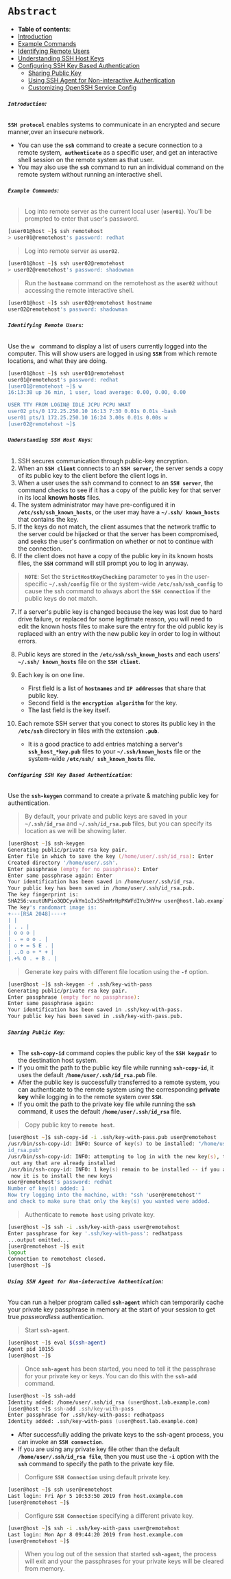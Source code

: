 # **`Abstract`**

-  **Table of contents**:
  - [Introduction](#introduction)
  - [Example Commands](#example-commands)
  - [Identifying Remote Users](#identifying-remote-users)
  - [Understanding SSH Host Keys](#understanding-ssh-host-keys)
  - [Configuring SSH Key Based Authentication](#configuring-ssh-key-based-authentication)
    - [Sharing Public Key](#sharing-public-key)
    - [Using SSH Agent for Non-interactive Authentication](#using-ssh-agent-for-non-interactive-public-key)
    - [Customizing OpenSSH Service Config](#customizing-openssh-service-config)

###### **`Introduction`:**

**`SSH protocol`** enables systems to communicate in an encrypted and secure manner,over an
insecure network.
- You can use the **`ssh`** command to create a secure connection to a remote system,**` authenticate`**
as a specific user, and get an interactive shell session on the remote system as that user.
-  You may also use the **`ssh`** command to run an individual command on the remote system without running
an interactive shell.

###### **`Example Commands`:**
> Log into remote server as the current local user (**`user01`**). You'll be prompted to enter that user's password.

```zsh
[user01@host ~]$ ssh remotehost
> user01@remotehost's password: redhat
```
> Log into remote server as **`user02`**.

```zsh
[user01@host ~]$ ssh user02@remotehost
> user02@remotehost's password: shadowman
```
> Run the **`hostname`** command on the remotehost as the
**`user02`** without accessing the remote interactive shell.

```zsh
[user01@host ~]$ ssh user02@remotehost hostname
user02@remotehost's password: shadowman
```
###### **`Identifying Remote Users`:**
Use the **`w `** command to display a list of users currently logged into the computer. This will show users are logged in using **`SSH`** from which remote locations, and what they are doing.

```zsh
[user01@host ~]$ ssh user01@remotehost
user01@remotehost's password: redhat
[user01@remotehost ~]$ w
16:13:38 up 36 min, 1 user, load average: 0.00, 0.00, 0.00

USER TTY FROM LOGIN@ IDLE JCPU PCPU WHAT
user02 pts/0 172.25.250.10 16:13 7:30 0.01s 0.01s -bash
user01 pts/1 172.25.250.10 16:24 3.00s 0.01s 0.00s w
[user02@remotehost ~]$ 
```
###### **`Understanding SSH Host Keys`**:
1. SSH secures communication through public-key encryption. 
2. When an **`SSH client`** connects to an **`SSH server`**, the server sends a copy of its public key to the client before the client logs in. 
3. When a user uses the ssh command to connect to an **`SSH server`**, the command checks to see if it
has a copy of the public key for that server in its local **known hosts** files. 
4. The system administrator may have pre-configured it in **`/etc/ssh/ssh_known_hosts`**, or the user may have a **`~/.ssh/
known_hosts`** that contains the key.
5. If the keys do not match, the client assumes that the network traffic
to the server could be hijacked or that the server has been compromised, and seeks the user's
confirmation on whether or not to continue with the connection.
6. If the client does not have a copy of the public key in its known hosts files, the **`SSH`** command
will still prompt you to log in anyway. 

> **`NOTE`**: Set the **`StrictHostKeyChecking`** parameter to **`yes`** in the user-specific
**`~/.ssh/config`** file or the system-wide **`/etc/ssh/ssh_config`** to cause the
ssh command to always abort the **`SSH connection`** if the public keys do not match.

7. If a server's public key is changed because the key was lost due to hard drive failure, or replaced for
some legitimate reason, you will need to edit the known hosts files to make sure the entry for the
old public key is replaced with an entry with the new public key in order to log in without errors.
8. Public keys are stored in the **`/etc/ssh/ssh_known_hosts`** and each users' **`~/.ssh/
known_hosts`** file on the **`SSH client`**. 
9. Each key is on one line. 
    - First field is a list of **`hostnames`** and **`IP addresses`** that share that public key. 
    - Second field is the **`encryption algorithm`** for the key. 
    - The last field is the key itself.

10. Each remote SSH server that you conect to stores its public key in the **`/etc/ssh`** directory in files
with the extension **`.pub`**.
    - It is a good practice to add entries matching a server's **`ssh_host_*key.pub`**
files to your **`~/.ssh/known_hosts`** file or the system-wide **`/etc/ssh/
ssh_known_hosts`** file.

###### **`Configuring SSH Key Based Authentication`**:

  Use the **`ssh-keygen`** command to create a private & matching public key for authentication.
> By default, your private and public keys are saved in your **`~/.ssh/id_rsa`** and
**`~/.ssh/id_rsa.pub`** files, but you can specify its location as we will be showing later.

```zsh
[user@host ~]$ ssh-keygen
Generating public/private rsa key pair.
Enter file in which to save the key (/home/user/.ssh/id_rsa): Enter
Created directory '/home/user/.ssh'.
Enter passphrase (empty for no passphrase): Enter
Enter same passphrase again: Enter
Your identification has been saved in /home/user/.ssh/id_rsa.
Your public key has been saved in /home/user/.ssh/id_rsa.pub.
The key fingerprint is:
SHA256:vxutUNPio3QDCyvkYm1oIx35hmMrHpPKWFdIYu3HV+w user@host.lab.example.com
The key's randomart image is:
+---[RSA 2048]----+
| |
| . . |
| o o o |
| . = o o . |
| o + = S E . |
| ..O o + * + |
|.+% O . + B . |
```
> Generate key pairs with different file location using the **`-f`** option.

```zsh
[user@host ~]$ ssh-keygen -f .ssh/key-with-pass
Generating public/private rsa key pair.
Enter passphrase (empty for no passphrase):
Enter same passphrase again:
Your identification has been saved in .ssh/key-with-pass.
Your public key has been saved in .ssh/key-with-pass.pub.
```
###### **`Sharing Public Key`**:
- The **`ssh-copy-id`** command copies the public key of the **`SSH keypair`** to the
destination host system. 
- If you omit the path to the public key file while running **`ssh-copy-id`**, it uses
the default **`/home/user/.ssh/id_rsa.pub`** file.
- After the public key is successfully transferred to a remote system, you can authenticate to the
remote system using the corresponding **private key** while logging in to the remote system over
**`SSH`**. 
- If you omit the path to the private key file while running the **`ssh`** command, it uses the
default **`/home/user/.ssh/id_rsa`** file.

> Copy public key to **`remote host`**.

```zsh
[user@host ~]$ ssh-copy-id -i .ssh/key-with-pass.pub user@remotehost
/usr/bin/ssh-copy-id: INFO: Source of key(s) to be installed: "/home/user/.ssh/
id_rsa.pub"
/usr/bin/ssh-copy-id: INFO: attempting to log in with the new key(s), to filter
 out any that are already installed
/usr/bin/ssh-copy-id: INFO: 1 key(s) remain to be installed -- if you are prompted
 now it is to install the new keys
user@remotehost's password: redhat
Number of key(s) added: 1
Now try logging into the machine, with: "ssh 'user@remotehost'"
and check to make sure that only the key(s) you wanted were added.
```
> Authenticate to **`remote host`** using private key.

```zsh
[user@host ~]$ ssh -i .ssh/key-with-pass user@remotehost
Enter passphrase for key '.ssh/key-with-pass': redhatpass
...output omitted...
[user@remotehost ~]$ exit
logout
Connection to remotehost closed.
[user@host ~]$ 
```
###### **`Using SSH Agent for Non-interactive Authentication`:**
You can run a helper program called **`ssh-agent`** which can temporarily cache your private key
passphrase in memory at the start of your session to get true *passwordless* authentication.

> Start **`ssh-agent`**.
```zsh
[user@host ~]$ eval $(ssh-agent)
Agent pid 10155
[user@host ~]$
```
> Once **`ssh-agent`** has been started, you need to tell it the passphrase for your private key or keys. You
can do this with the **`ssh-add`** command.

```zsh
[user@host ~]$ ssh-add
Identity added: /home/user/.ssh/id_rsa (user@host.lab.example.com)
[user@host ~]$ ssh-add .ssh/key-with-pass
Enter passphrase for .ssh/key-with-pass: redhatpass
Identity added: .ssh/key-with-pass (user@host.lab.example.com)
```
- After successfully adding the private keys to the ssh-agent process, you can invoke an **`SSH
connection`**. 
- If you are using any private key file other than the default **`/home/user/.ssh/id_rsa file`**, then you must use the **`-i`** option with the **`ssh`** command to specify the path to the private key file.

> Configure **`SSH Connection`** using default private key.

```zsh
[user@host ~]$ ssh user@remotehost
Last login: Fri Apr 5 10:53:50 2019 from host.example.com
[user@remotehost ~]$ 
```
> Configure **`SSH Connection`** specifying a different private key.

```zsh
[user@host ~]$ ssh -i .ssh/key-with-pass user@remotehost
Last login: Mon Apr 8 09:44:20 2019 from host.example.com
[user@remotehost ~]$ 
```
> When you log out of the session that started **`ssh-agent`**, the process will exit and your the
passphrases for your private keys will be cleared from memory.










